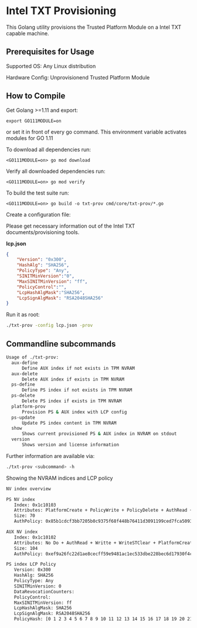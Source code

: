 Intel TXT Provisioning
===============================

This Golang utility provisions the Trusted Platform Module on a Intel TXT capable machine.

Prerequisites for Usage
-----------------------
Supported OS: Any Linux distribution

Hardware Config: Unprovisionend Trusted Platform Module

How to Compile
--------------

Get Golang >=1.11 and export:
```
export GO111MODULE=on
```
or set it in front of every go command.
This environment variable activates modules for GO 1.11


To download all dependencies run:
```
<GO111MODULE=on> go mod download
```

Verify all downloaded dependencies run:
```
<GO111MODULE=on> go mod verify
```

To build the test suite run:

```
<GO111MODULE=on> go build -o txt-prov cmd/core/txt-prov/*.go
```

Create a configuration file:

Please get necessary information out of the Intel TXT documents/provisioning tools.

**lcp.json**
```json
{
    "Version": "0x300",
    "HashAlg": "SHA256",
    "PolicyType": "Any",
    "SINITMinVersion":"0",
    "MaxSINITMinVersion": "ff",
    "PolicyControl":"",
    "LcpHashAlgMask":"SHA256",
    "LcpSignAlgMask": "RSA2048SHA256"
}
```

Run it as root:

```bash
./txt-prov -config lcp.json -prov
```

Commandline subcommands
--------------
```bash
Usage of ./txt-prov:
  aux-define
      Define AUX index if not exists in TPM NVRAM
  aux-delete
      Delete AUX index if exists in TPM NVRAM
  ps-define
      Define PS index if not exists in TPM NVRAM
  ps-delete
      Delete PS index if exists in TPM NVRAM
  platform-prov
      Provision PS & AUX index with LCP config
  ps-update
      Update PS index content in TPM NVRAM
  show
      Shows current provisioned PS & AUX index in NVRAM on stdout
  version    
      Shows version and license information
```
Further information are available via:
```bash
./txt-prov <subcommand> -h
```

Showing the NVRAM indices and LCP policy
```bash
NV index overview

PS NV index
   Index: 0x1c10103
   Attributes: PlatformCreate + PolicyWrite + PolicyDelete + AuthRead + No Do + Writte
   Size: 70
   AuthPolicy: 0x85b1cdcf3bb7205b0c9375f68f448b76411d3091199ced7fca5093ec76a2b6bd

AUX NV index
   Index: 0x1c10102
   Attributes: No Do + AuthRead + Writte + WriteSTClear + PlatformCreate + PolicyWrite + PolicyDelete
   Size: 104
   AuthPolicy: 0xef9a26fc22d1ae8cecff59e9481ac1ec533dbe228bec6d17930f4cb2cc5b9724

PS index LCP Policy
   Version: 0x300
   HashAlg: SHA256
   PolicyType: Any
   SINITMinVersion: 0
   DataRevocationCounters:
   PolicyControl:
   MaxSINITMinVersion: ff
   LcpHashAlgMask: SHA256
   LcpSignAlgMask: RSA2048SHA256
   PolicyHash: [0 1 2 3 4 5 6 7 8 9 10 11 12 13 14 15 16 17 18 19 20 21 22 23 24 25 26 27 28 29 30 31]
```
